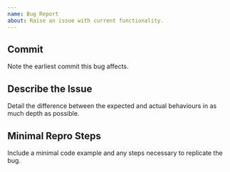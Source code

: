 ```yaml
---
name: Bug Report
about: Raise an issue with current functionality.
---
```


## Commit

Note the earliest commit this bug affects.

## Describe the Issue

Detail the difference between the expected and actual behaviours in as much depth as possible.

## Minimal Repro Steps

Include a minimal code example and any steps necessary to replicate the bug.
